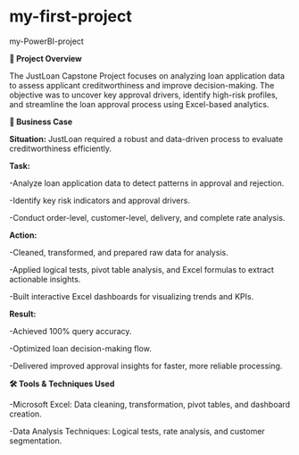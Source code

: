 # my-first-project
my-PowerBI-project

**📌 Project Overview**

The JustLoan Capstone Project focuses on analyzing loan application data to assess applicant creditworthiness and improve decision-making. The objective was to uncover key approval drivers, identify high-risk profiles, and streamline the loan approval process using Excel-based analytics.

**🎯 Business Case**

**Situation:**
JustLoan required a robust and data-driven process to evaluate creditworthiness efficiently.

**Task:**

-Analyze loan application data to detect patterns in approval and rejection.

-Identify key risk indicators and approval drivers.

-Conduct order-level, customer-level, delivery, and complete rate analysis.

**Action:**

-Cleaned, transformed, and prepared raw data for analysis.

-Applied logical tests, pivot table analysis, and Excel formulas to extract actionable insights.

-Built interactive Excel dashboards for visualizing trends and KPIs.

**Result:**

-Achieved 100% query accuracy.

-Optimized loan decision-making flow.

-Delivered improved approval insights for faster, more reliable processing.

**🛠 Tools & Techniques Used**

-Microsoft Excel: Data cleaning, transformation, pivot tables, and dashboard creation.

-Data Analysis Techniques: Logical tests, rate analysis, and customer segmentation.
